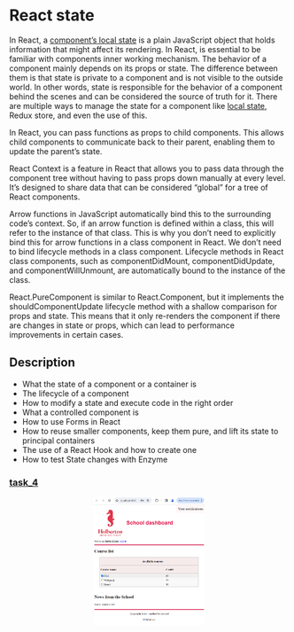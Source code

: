 # React state

In React, a [component’s local state](https://legacy.reactjs.org/docs/state-and-lifecycle.html) is a plain JavaScript object that holds information that might affect its rendering. In React, is essential to be familiar with components inner working mechanism. The behavior of a component mainly depends on its props or state. The difference between them is that state is private to a component and is not visible to the outside world. In other words, state is responsible for the behavior of a component behind the scenes and can be considered the source of truth for it. There are multiple ways to manage the state for a component like [local state](https://blog.logrocket.com/component-state-local-state-redux-store-and-loaders/), Redux store, and even the use of this.

In React, you can pass functions as props to child components. This allows child components to communicate back to their parent, enabling them to update the parent’s state.

React Context is a feature in React that allows you to pass data through the component tree without having to pass props down manually at every level. It’s designed to share data that can be considered “global” for a tree of React components.

Arrow functions in JavaScript automatically bind this to the surrounding code’s context. So, if an arrow function is defined within a class, this will refer to the instance of that class. This is why you don’t need to explicitly bind this for arrow functions in a class component in React. We don’t need to bind lifecycle methods in a class component. Lifecycle methods in React class components, such as componentDidMount, componentDidUpdate, and componentWillUnmount, are automatically bound to the instance of the class.

React.PureComponent is similar to React.Component, but it implements the shouldComponentUpdate lifecycle method with a shallow comparison for props and state. This means that it only re-renders the component if there are changes in state or props, which can lead to performance improvements in certain cases.

## Description

* What the state of a component or a container is
* The lifecycle of a component
* How to modify a state and execute code in the right order
* What a controlled component is
* How to use Forms in React
* How to reuse smaller components, keep them pure, and lift its state to principal containers
* The use of a React Hook and how to create one
* How to test State changes with Enzyme

### [task_4](./task_4/dashboard/src/App/App.js)

<p align="center">
  <img src="./images/task_4.png" alt="Image Description" width="40%"/>
</p>
